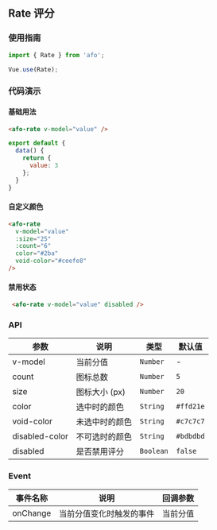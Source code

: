 ## Rate 评分

### 使用指南
``` javascript
import { Rate } from 'afo';

Vue.use(Rate);
```

### 代码演示

#### 基础用法

```html
<afo-rate v-model="value" />
```

```javascript
export default {
  data() {
    return {
      value: 3
    };
  }
}
```

#### 自定义颜色

```html
<afo-rate
  v-model="value"
  :size="25"
  :count="6"
  color="#2ba"
  void-color="#ceefe8"
/>
```

#### 禁用状态

```html
 <afo-rate v-model="value" disabled />
```

### API

| 参数 | 说明 | 类型 | 默认值 |
|-----------|-----------|-----------|-------------|
| v-model | 当前分值 | `Number` | - |
| count | 图标总数 | `Number` | `5` |
| size | 图标大小 (px) | `Number` | `20` |
| color | 选中时的颜色 | `String` | `#ffd21e`  |
| void-color | 未选中时的颜色 | `String` | `#c7c7c7` |
| disabled-color | 不可选时的颜色 | `String` | `#bdbdbd` | 
| disabled | 是否禁用评分 | `Boolean` | `false` |

### Event

| 事件名称 | 说明 | 回调参数 |
|-----------|-----------|-----------|
| onChange | 当前分值变化时触发的事件 | 当前分值 |
